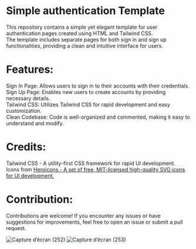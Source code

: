 # Simple authentication Template
This repository contains a simple yet elegant template for user authentication pages created using HTML and Tailwind CSS.    
The template includes separate pages for both sign in and sign up functionalities, providing a clean and intuitive interface for users.   
# Features:
Sign In Page: Allows users to sign in to their accounts with their credentials.   
Sign Up Page: Enables new users to create accounts by providing necessary details.   
Tailwind CSS: Utilizes Tailwind CSS for rapid development and easy customization.   
Clean Codebase: Code is well-organized and commented, making it easy to understand and modify.   
# Credits:
Tailwind CSS - A utility-first CSS framework for rapid UI development.   
Icons from [Heroicons - A set of free, MIT-licensed high-quality SVG icons for UI development.   ](https://fontawesome.com/)   
# Contribution:
Contributions are welcome! If you encounter any issues or have suggestions for improvements, feel free to open an issue or submit a pull request.

![Capture d’écran (252)](https://github.com/redaAbdeljalil/Sign-In-Sign-Up-template/assets/154546824/30a2d27d-c953-4b04-8aff-59e0440c4252)
![Capture d’écran (253)](https://github.com/redaAbdeljalil/Sign-In-Sign-Up-template/assets/154546824/7906ebbb-6c1e-4369-b235-5b17328d1f63)
